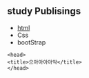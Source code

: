 ## study Publisings
- [html](./docs/htmls/index.html)
- Css
- bootStrap


```
<head>
<title>으아아아아악</title>
</head>


```

